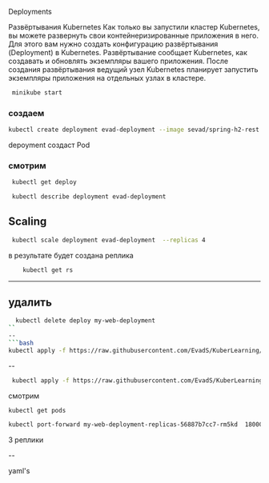 Deployments

Развёртывания Kubernetes
Как только вы запустили кластер Kubernetes, вы можете развернуть свои контейнеризированные приложения в него. Для этого вам нужно создать конфигурацию развёртывания (Deployment) в Kubernetes. Развёртывание сообщает Kubernetes, как создавать и обновлять экземпляры вашего приложения. После создания развёртывания ведущий узел Kubernetes планирует запустить экземпляры приложения на отдельных узлах в кластере.

```bash 
 minikube start
```

### создаем
```bash
kubectl create deployment evad-deployment --image sevad/spring-h2-rest:v1.0.0
```
depoyment создаст Pod

### смотрим 
```bash
 kubectl get deploy
```

```bash
 kubectl describe deployment evad-deployment
```

## Scaling 
```bash
 kubectl scale deployment evad-deployment  --replicas 4 
```
в результате будет создана реплика 
```bash
    kubectl get rs
```
---
## удалить 
```bash
  kubectl delete deploy my-web-deployment
``
--
```bash 
kubectl apply -f https://raw.githubusercontent.com/EvadS/KuberLearning/main/Step_5_deployments/deployment-1-simple.yaml
```

--
```bash
 kubectl apply -f https://raw.githubusercontent.com/EvadS/KuberLearning/main/Step_5_deployments/deployment-2-replicas.yaml

```

смотрим 
```
kubectl get pods
```

```bash
kubectl port-forward my-web-deployment-replicas-56887b7cc7-rm5kd  18000:8000
```

3 реплики 

--

yaml's 

